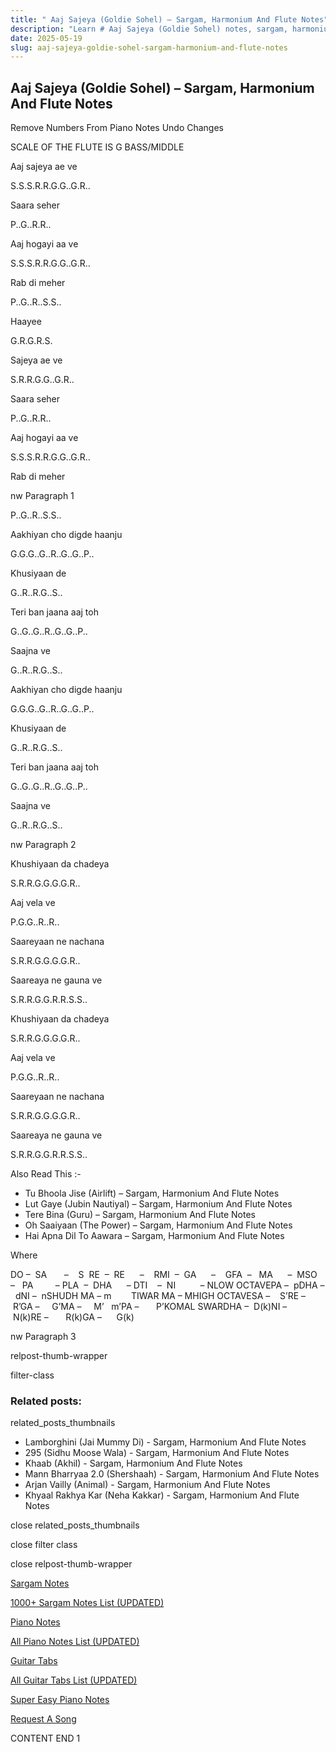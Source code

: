 ```yaml
---
title: " Aaj Sajeya (Goldie Sohel) – Sargam, Harmonium And Flute Notes"
description: "Learn # Aaj Sajeya (Goldie Sohel) notes, sargam, harmonium notations and flute notes. Easy step-by-step tutorial for beginners."
date: 2025-05-19
slug: aaj-sajeya-goldie-sohel-sargam-harmonium-and-flute-notes
---
```


## Aaj Sajeya (Goldie Sohel) – Sargam, Harmonium And Flute Notes

Remove Numbers From Piano Notes
Undo Changes

SCALE OF THE FLUTE IS G BASS/MIDDLE

Aaj sajeya ae ve

S.S.S.R.R.G.G..G.R..

Saara seher

P..G..R.R..

Aaj hogayi aa ve

S.S.S.R.R.G.G..G.R..

Rab di meher

P..G..R..S.S..

Haayee

G.R.G.R.S.

Sajeya ae ve

S.R.R.G.G..G.R..

Saara seher

P..G..R.R..

Aaj hogayi aa ve

S.S.S.R.R.G.G..G.R..

Rab di meher

nw Paragraph 1

P..G..R..S.S..

Aakhiyan cho digde haanju

G.G.G..G..R..G..G..P..

Khusiyaan de

G..R..R.G..S..

Teri ban jaana aaj toh

G..G..G..R..G..G..P..

Saajna ve

G..R..R.G..S..

Aakhiyan cho digde haanju

G.G.G..G..R..G..G..P..

Khusiyaan de

G..R..R.G..S..

Teri ban jaana aaj toh

G..G..G..R..G..G..P..

Saajna ve

G..R..R.G..S..

nw Paragraph 2

Khushiyaan da chadeya

S.R.R.G.G.G.G.R..

Aaj vela ve

P.G.G..R..R..

Saareyaan ne nachana

S.R.R.G.G.G.G.R..

Saareaya ne gauna ve

S.R.R.G.G.R.R.S.S..

Khushiyaan da chadeya

S.R.R.G.G.G.G.R..

Aaj vela ve

P.G.G..R..R..

Saareyaan ne nachana

S.R.R.G.G.G.G.R..

Saareaya ne gauna ve

S.R.R.G.G.R.R.S.S..

Also Read This :-

- Tu Bhoola Jise (Airlift) – Sargam, Harmonium And Flute Notes
- Lut Gaye (Jubin Nautiyal) – Sargam, Harmonium And Flute Notes
- Tere Bina (Guru) – Sargam, Harmonium And Flute Notes
- Oh Saaiyaan (The Power) – Sargam, Harmonium And Flute Notes
- Hai Apna Dil To Aawara – Sargam, Harmonium And Flute Notes

Where

DO –  SA       –    S  RE  –  RE      –    RMI  –  GA      –    GFA  –   MA      –  MSO  –   PA         – PLA  –  DHA      – DTI    –  NI          – NLOW OCTAVEPA –  pDHA –  dNI –  nSHUDH MA – m        TIWAR MA – MHIGH OCTAVESA –    S’RE –     R’GA –     G’MA –     M’   m’PA –       P’KOMAL SWARDHA –  D(k)NI –       N(k)RE –       R(k)GA –      G(k)

nw Paragraph 3

relpost-thumb-wrapper

filter-class

### Related posts:

related_posts_thumbnails

- Lamborghini (Jai Mummy Di) - Sargam, Harmonium And Flute Notes
- 295 (Sidhu Moose Wala) - Sargam, Harmonium And Flute Notes
- Khaab (Akhil) - Sargam, Harmonium And Flute Notes
- Mann Bharryaa 2.0 (Shershaah) - Sargam, Harmonium And Flute Notes
- Arjan Vailly (Animal) - Sargam, Harmonium And Flute Notes
- Khyaal Rakhya Kar (Neha Kakkar) - Sargam, Harmonium And Flute Notes

close related_posts_thumbnails

close filter class

close relpost-thumb-wrapper

[Sargam Notes](/sargam-notes.html)

[1000+ Sargam Notes List (UPDATED)](/all-songs-list-sargam-notes.html)

[Piano Notes](/piano-notes.html)

[All Piano Notes List (UPDATED)](/all-songs-list-piano-notes.html)

[Guitar Tabs](/guitar-tabs.html)

[All Guitar Tabs List (UPDATED)](/all-songs-list-guitar-tabs.html)

[Super Easy Piano Notes](https://studywall.in/)

[Request A Song](/request-a-song.html)

CONTENT END 1
